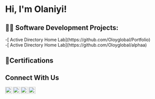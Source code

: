 <h1>Hi, I'm Olaniyi! </h1>  

<h2>👨‍💻 Software Development Projects:</h2>
-[ Active Directory Home Lab](https://github.com/Oloyglobal/Portfolio) <br/>
-[ Active Directory Home Lab](https://github.com/Oloyglobal/alphaa)

<h2> 📜Certifications</h2>


<h2> 
Connect With Us
</h2>

[<img align="left" alt="JoshMadakor | YouTube" width="22px" src="https://cdn.jsdelivr.net/npm/simple-icons@v3/icons/youtube.svg" />][youtube]
[<img align="left" alt="JoshMadakor | Twitter" width="22px" src="https://cdn.jsdelivr.net/npm/simple-icons@v3/icons/twitter.svg" />][twitter]
[<img align="left" alt="JoshMadakor | LinkedIn" width="22px" src="https://cdn.jsdelivr.net/npm/simple-icons@v3/icons/linkedin.svg" />][linkedin]
[<img align="left" alt="JoshMadakor | Instagram" width="22px" src="https://cdn.jsdelivr.net/npm/simple-icons@v3/icons/instagram.svg" />][instagram]

[twitter]: https://twitter.com/Olaniyi223
[youtube]: https://www.youtube.com/www.youtube.com/@OloyedeOlaniyi
[instagram]: https://www.instagram.com
[linkedin]: https://https://www.linkedin.com/in/oloyede-olaniyi

<!--
**joshmadakor1/joshmadakor1** is a ✨ _special_ ✨ repository because its `README.md` (this file) appears on your GitHub profile.

